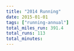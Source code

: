 ```yaml
---
title: "2014 Running"
date: 2015-01-01
tags: ["running-annual"]
total_miles_run: 391.4
total_runs: 113
total_minutes: 
---
```

